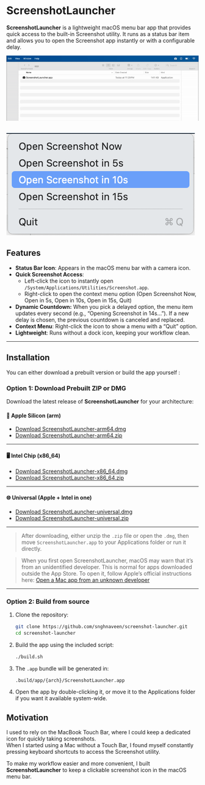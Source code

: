 # ScreenshotLauncher

**ScreenshotLauncher** is a lightweight macOS menu bar app that provides quick access to the built-in Screenshot utility. It runs as a status bar item and allows you to open the Screenshot app instantly or with a configurable delay.

![Screen](assets/screen.gif)  

![Right Click Menu](assets/right-click-menu.png)
---

## Features

- **Status Bar Icon**: Appears in the macOS menu bar with a camera icon.  
- **Quick Screenshot Access**: 
  - Left-click the icon to instantly open `/System/Applications/Utilities/Screenshot.app`. 
  - Right-click to open the context menu option (Open Screenshot Now, Open in 5s, Open in 10s, Open in 15s, Quit)
- **Dynamic Countdown:** When you pick a delayed option, the menu item updates every second (e.g., “Opening Screenshot in 14s…”). If a new delay is chosen, the previous countdown is canceled and replaced.
- **Context Menu**: Right-click the icon to show a menu with a “Quit” option.  
- **Lightweight**: Runs without a dock icon, keeping your workflow clean.  

---

## Installation

You can either download a prebuilt version or build the app yourself :

### Option 1: Download Prebuilt ZIP or DMG

Download the latest release of **ScreenshotLauncher** for your architecture:

####  Apple Silicon (arm)
- [Download ScreenshotLauncher-arm64.dmg](https://github.com/snghnaveen/screenshot-launcher/raw/refs/heads/main/dist/ScreenshotLauncher-arm64.dmg)
- [Download ScreenshotLauncher-arm64.zip](https://github.com/snghnaveen/screenshot-launcher/raw/refs/heads/main/dist/ScreenshotLauncher-arm64.zip)
---
#### 🖥️ Intel Chip (x86_64)
- [Download ScreenshotLauncher-x86_64.dmg](https://github.com/snghnaveen/screenshot-launcher/raw/refs/heads/main/dist/ScreenshotLauncher-x86_64.dmg)
- [Download ScreenshotLauncher-x86_64.zip](https://github.com/snghnaveen/screenshot-launcher/raw/refs/heads/main/dist/ScreenshotLauncher-x86_64.zip)
---
#### 🌐 Universal (Apple + Intel in one)
- [Download ScreenshotLauncher-universal.dmg](https://github.com/snghnaveen/screenshot-launcher/raw/refs/heads/main/dist/ScreenshotLauncher-universal.dmg)
- [Download ScreenshotLauncher-universal.zip](https://github.com/snghnaveen/screenshot-launcher/raw/refs/heads/main/dist/ScreenshotLauncher-universal.zip)
---

> After downloading, either unzip the `.zip` file or open the `.dmg`, then move `ScreenshotLauncher.app` to your Applications folder or run it directly.

> When you first open ScreenshotLauncher, macOS may warn that it’s from an unidentified developer. 
This is normal for apps downloaded outside the App Store. To open it, follow Apple’s official instructions here: [Open a Mac app from an unknown developer](https://support.apple.com/en-in/guide/mac-help/mh40616/26/mac/26)

---

### Option 2: Build from source
1. Clone the repository:
    ```bash
    git clone https://github.com/snghnaveen/screenshot-launcher.git
    cd screenshot-launcher
    ```
2. Build the app using the included script:
    ```bash
    ./build.sh
    ```
3. The `.app` bundle will be generated in:
    ```bash
    .build/app/{arch}/ScreenshotLauncher.app
    ```
4. Open the app by double-clicking it, or move it to the Applications folder if you want it available system-wide.

## Motivation

I used to rely on the MacBook Touch Bar, where I could keep a dedicated icon for quickly taking screenshots.  
When I started using a Mac without a Touch Bar, I found myself constantly pressing keyboard shortcuts to access the Screenshot utility.  

To make my workflow easier and more convenient, I built **ScreenshotLauncher** to keep a clickable screenshot icon in the macOS menu bar.
